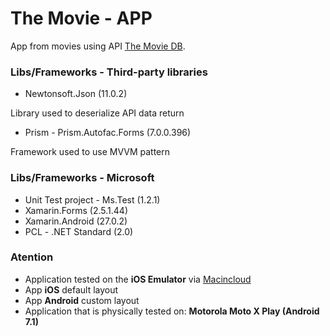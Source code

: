 # The Movie - APP

App from movies using API [The Movie DB](https://www.themoviedb.org/documentation/api).

### Libs/Frameworks - Third-party libraries

* Newtonsoft.Json (11.0.2)

Library used to deserialize API data return

* Prism - Prism.Autofac.Forms (7.0.0.396)

Framework used to use MVVM pattern

### Libs/Frameworks - Microsoft

* Unit Test project - Ms.Test (1.2.1)
* Xamarin.Forms (2.5.1.44)
* Xamarin.Android (27.0.2)
* PCL - .NET Standard (2.0)

### Atention

* Application tested on the **iOS Emulator** via [Macincloud](https://www.macincloud.com/)
* App **iOS** default layout
* App **Android** custom layout
* Application that is physically tested on: **Motorola Moto X Play (Android 7.1)**